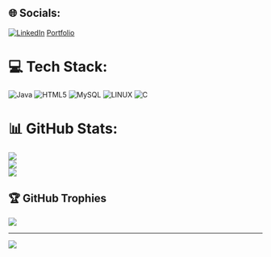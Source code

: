 
## 🌐 Socials:
[![LinkedIn](https://img.shields.io/badge/LinkedIn-%230077B5.svg?logo=linkedin&logoColor=white)](https://linkedin.com/in/https://www.linkedin.com/in/abhirup-bakshi-39221a244/) 
<a href="https://abhirupbakshi.github.io">Portfolio</a>

# 💻 Tech Stack:
![Java](https://img.shields.io/badge/java-%23ED8B00.svg?style=for-the-badge&logo=java&logoColor=white) ![HTML5](https://img.shields.io/badge/html5-%23E34F26.svg?style=for-the-badge&logo=html5&logoColor=white) ![MySQL](https://img.shields.io/badge/mysql-%2300f.svg?style=for-the-badge&logo=mysql&logoColor=white) ![LINUX](https://img.shields.io/badge/Linux-FCC624?style=for-the-badge&logo=linux&logoColor=black) ![C](https://img.shields.io/badge/c-%2300599C.svg?style=for-the-badge&logo=c&logoColor=white)
# 📊 GitHub Stats:
![](https://github-readme-stats.vercel.app/api?username=abhirupbakshi&theme=dark&hide_border=false&include_all_commits=false&count_private=false)<br/>
![](https://github-readme-streak-stats.herokuapp.com/?user=abhirupbakshi&theme=dark&hide_border=false)<br/>
![](https://github-readme-stats.vercel.app/api/top-langs/?username=abhirupbakshi&theme=dark&hide_border=false&include_all_commits=false&count_private=false&layout=compact)

## 🏆 GitHub Trophies
![](https://github-profile-trophy.vercel.app/?username=abhirupbakshi&theme=radical&no-frame=false&no-bg=true&margin-w=4)

---
[![](https://visitcount.itsvg.in/api?id=abhirupbakshi&icon=0&color=0)](https://visitcount.itsvg.in)

<!-- Proudly created with GPRM ( https://gprm.itsvg.in ) -->
